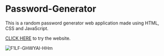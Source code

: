 # Password-Generator

This is a random password generator web application made using HTML, CSS and JavaScript.

[CLICK HERE](https://jade-dieffenbachia-37f665.netlify.app/) to try the website.

![F1LF-GHWYAI-HHm](https://github.com/JoelVStan/Password-Generator/assets/101164781/90bc562e-73ee-4558-9a0d-89a950fb093b)
